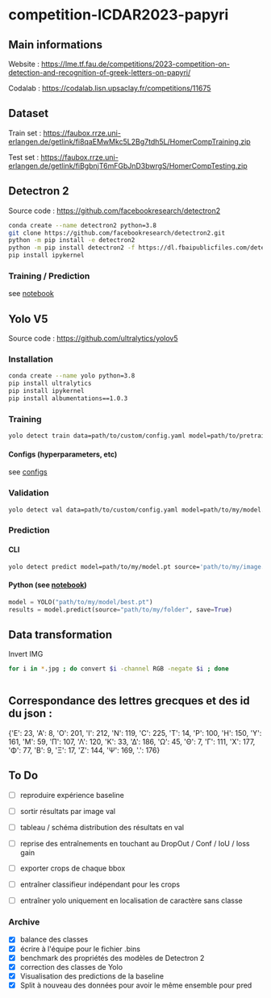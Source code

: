 # competition-ICDAR2023-papyri

## Main informations
Website : https://lme.tf.fau.de/competitions/2023-competition-on-detection-and-recognition-of-greek-letters-on-papyri/

Codalab : https://codalab.lisn.upsaclay.fr/competitions/11675

## Dataset

Train set : https://faubox.rrze.uni-erlangen.de/getlink/fi8qaEMwMkc5L2Bg7tdh5L/HomerCompTraining.zip

Test set : https://faubox.rrze.uni-erlangen.de/getlink/fiBgbnjT6mFGbJnD3bwrgS/HomerCompTesting.zip

## Detectron 2

Source code : https://github.com/facebookresearch/detectron2

```bash
conda create --name detectron2 python=3.8
git clone https://github.com/facebookresearch/detectron2.git
python -m pip install -e detectron2
python -m pip install detectron2 -f https://dl.fbaipublicfiles.com/detectron2/wheels/cu111/torch1.8/index.html
pip install ipykernel
```

### Training / Prediction

see [notebook](https://github.com/CVidalG/competition-ICDAR2023-papyri/blob/main/notebooks/manipulations_detectron2.ipynb)

## Yolo V5

Source code : https://github.com/ultralytics/yolov5

### Installation

```bash
conda create --name yolo python=3.8
pip install ultralytics
pip install ipykernel
pip install albumentations==1.0.3
```

### Training

```bash
yolo detect train data=path/to/custom/config.yaml model=path/to/pretrained/model.pt
```

#### Configs (hyperparameters, etc)

see [configs](https://github.com/CVidalG/competition-ICDAR2023-papyri/tree/main/yolo_configs)

### Validation

```bash
yolo detect val data=path/to/custom/config.yaml model=path/to/my/model.pt
```

### Prediction

#### CLI

```bash
yolo detect predict model=path/to/my/model.pt source='path/to/my/image.jpg'
```

#### Python (see [notebook](https://github.com/CVidalG/competition-ICDAR2023-papyri/blob/main/notebooks/predict_yolo.ipynb))

```python
model = YOLO("path/to/my/model/best.pt")
results = model.predict(source="path/to/my/folder", save=True)
```

## Data transformation

Invert IMG

```bash
for i in *.jpg ; do convert $i -channel RGB -negate $i ; done



```
## Correspondance des lettres grecques et des id du json : 

{'Ε': 23,
 'Α': 8,
 'Ο': 201,
 'Ι': 212,
 'Ν': 119,
 'Ϲ': 225,
 'Τ': 14,
 'Ρ': 100,
 'Η': 150,
 'Υ': 161,
 'Μ': 59,
 'Π': 107,
 'Λ': 120,
 'Κ': 33,
 'Δ': 186,
 'Ω': 45,
 'Θ': 7,
 'Γ': 111,
 'Χ': 177,
 'Φ': 77,
 'Β': 9,
 'Ξ': 17,
 'Ζ': 144,
 'Ψ': 169,
 '.': 176}

## To Do

- [ ] reproduire expérience baseline
- [ ] sortir résultats par image val
- [ ] tableau / schéma distribution des résultats en val
- [ ] reprise des entraînements en touchant au DropOut / Conf / IoU / loss gain
- [ ] exporter crops de chaque bbox
- [ ] entraîner classifieur indépendant pour les crops
- [ ] entraîner yolo uniquement en localisation de caractère sans classe



### Archive
- [X] balance des classes
- [X] écrire à l'équipe pour le fichier .bins
- [X] benchmark des propriétés des modèles de Detectron 2
- [X] correction des classes de Yolo
- [X] Visualisation des predictions de la baseline
- [X] Split à nouveau des données pour avoir le même ensemble pour pred
